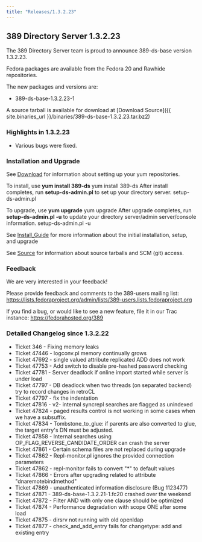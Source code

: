 ```yaml
---
title: "Releases/1.3.2.23"
---
```

389 Directory Server 1.3.2.23
-----------------------------

The 389 Directory Server team is proud to announce 389-ds-base version 1.3.2.23.

Fedora packages are available from the Fedora 20 and Rawhide repositories.

The new packages and versions are:

-   389-ds-base-1.3.2.23-1

A source tarball is available for download at [Download Source]({{ site.binaries_url }}/binaries/389-ds-base-1.3.2.23.tar.bz2)

### Highlights in 1.3.2.23

-   Various bugs were fixed.

### Installation and Upgrade

See [Download](../download.html) for information about setting up your yum repositories.

To install, use **yum install 389-ds** yum install 389-ds After install completes, run **setup-ds-admin.pl** to set up your directory server. setup-ds-admin.pl

To upgrade, use **yum upgrade** yum upgrade After upgrade completes, run **setup-ds-admin.pl -u** to update your directory server/admin server/console information. setup-ds-admin.pl -u

See [Install\_Guide](../legacy/install-guide.html) for more information about the initial installation, setup, and upgrade

See [Source](../development/source.html) for information about source tarballs and SCM (git) access.

### Feedback

We are very interested in your feedback!

Please provide feedback and comments to the 389-users mailing list: <https://lists.fedoraproject.org/admin/lists/389-users.lists.fedoraproject.org>

If you find a bug, or would like to see a new feature, file it in our Trac instance: <https://fedorahosted.org/389>

### Detailed Changelog since 1.3.2.22

-   Ticket 346   - Fixing memory leaks
-   Ticket 47446 - logconv.pl memory continually grows
-   Ticket 47692 - single valued attribute replicated ADD does not work
-   Ticket 47753 - Add switch to disable pre-hashed password checking
-   Ticket 47781 - Server deadlock if online import started while  server is under load
-   Ticket 47797 - DB deadlock when two threads (on separated backend) try to record changes in retroCL
-   Ticket 47797 - fix the indentation
-   Ticket 47816 - v2- internal syncrepl searches are flagged as unindexed
-   Ticket 47824 - paged results control is not working in some cases when we have a subsuffix.
-   Ticket 47834 - Tombstone_to_glue: if parents are also converted to glue, the target entry's DN must be adjusted.
-   Ticket 47858 - Internal searches using OP_FLAG_REVERSE_CANDIDATE_ORDER can crash the server
-   Ticket 47861 - Certain schema files are not replaced during upgrade
-   Ticket 47862 - Repl-monitor.pl ignores the provided connection parameters
-   Ticket 47862 - repl-monitor fails to convert "*" to default values
-   Ticket 47866 - Errors after upgrading related to attribute "dnaremotebindmethod"
-   Ticket 47869 - unauthenticated information disclosure (Bug 1123477)
-   Ticket 47871 - 389-ds-base-1.3.2.21-1.fc20 crashed over the weekend
-   Ticket 47872 - Filter AND with only one clause should be optimized
-   Ticket 47874 - Performance degradation with scope ONE after some load
-   Ticket 47875 - dirsrv not running with old openldap
-   Ticket 47877 - check_and_add_entry fails for changetype: add and existing entry


